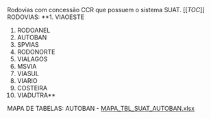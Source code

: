 Rodovias com concessão CCR que possuem o sistema SUAT.
[[_TOC_]]
RODOVIAS:
**1. VIAOESTE 
1. RODOANEL 
1. AUTOBAN  
1. SPVIAS   
1. RODONORTE
1. VIALAGOS 
1. MSVIA    
1. VIASUL   
1. VIARIO   
1. COSTEIRA
1. VIADUTRA**

MAPA DE TABELAS:
AUTOBAN - [MAPA_TBL_SUAT_AUTOBAN.xlsx](/.attachments/MAPA_TBL_SUAT_AUTOBAN-f850c0ec-8d0a-4dd8-a4a4-15f7dabfe058.xlsx)

